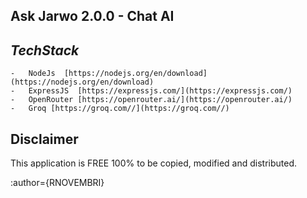 **Ask Jarwo 2.0.0 - Chat AI**
-
***TechStack***
-
    -   NodeJs  [https://nodejs.org/en/download](https://nodejs.org/en/download)
    -   ExpressJS  [https://expressjs.com/](https://expressjs.com/)
    -   OpenRouter [https://openrouter.ai/](https://openrouter.ai/)
    -   Groq [https://groq.com//](https://groq.com//)


Disclaimer
-
This application is FREE 100% to be copied, modified and distributed. 


:author={RNOVEMBRI}







